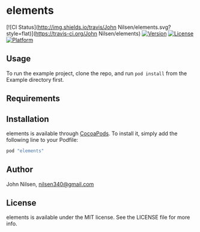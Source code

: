 # elements

[![CI Status](http://img.shields.io/travis/John Nilsen/elements.svg?style=flat)](https://travis-ci.org/John Nilsen/elements)
[![Version](https://img.shields.io/cocoapods/v/elements.svg?style=flat)](http://cocoapods.org/pods/elements)
[![License](https://img.shields.io/cocoapods/l/elements.svg?style=flat)](http://cocoapods.org/pods/elements)
[![Platform](https://img.shields.io/cocoapods/p/elements.svg?style=flat)](http://cocoapods.org/pods/elements)

## Usage

To run the example project, clone the repo, and run `pod install` from the Example directory first.

## Requirements

## Installation

elements is available through [CocoaPods](http://cocoapods.org). To install
it, simply add the following line to your Podfile:

```ruby
pod "elements"
```

## Author

John Nilsen, nilsen340@gmail.com

## License

elements is available under the MIT license. See the LICENSE file for more info.
